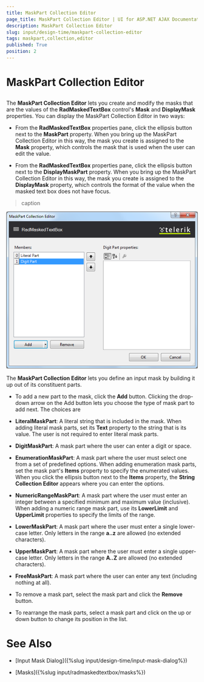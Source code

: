 ```yaml
---
title: MaskPart Collection Editor
page_title: MaskPart Collection Editor | UI for ASP.NET AJAX Documentation
description: MaskPart Collection Editor
slug: input/design-time/maskpart-collection-editor
tags: maskpart,collection,editor
published: True
position: 2
---
```


# MaskPart Collection Editor



## 

The __MaskPart Collection Editor__ lets you create and modify the masks that are the values of the __RadMaskedTextBox__ control's __Mask__ and __DisplayMask__ properties. You can display the MaskPart Collection Editor in two ways:

* From the __RadMaskedTextBox__ properties pane, click the ellipsis button next to the __MaskPart__ property. When you bring up the MaskPart Collection Editor in this way, the mask you create is assigned to the __Mask__ property, which controls the mask that is used when the user can edit the value.

* From the __RadMaskedTextBox__ properties pane, click the ellipsis button next to the __DisplayMaskPart__ property. When you bring up the MaskPart Collection Editor in this way, the mask you create is assigned to the __DisplayMask__ property, which controls the format of the value when the masked text box does not have focus.
>caption 

![](images/MaskPartCollectionEditor.png)

The __MaskPart Collection Editor__ lets you define an input mask by building it up out of its constituent parts.

* To add a new part to the mask, click the __Add__ button. Clicking the drop-down arrow on the Add button lets you choose the type of mask part to add next. The choices are

* __LiteralMaskPart__: A literal string that is included in the mask. When adding literal mask parts, set its __Text__ property to the string that is its value. The user is not required to enter literal mask parts.

* __DigitMaskPart__: A mask part where the user can enter a digit or space.

* __EnumerationMaskPart__: A mask part where the user must select one from a set of predefined options. When adding enumeration mask parts, set the mask part's __Items__ property to specify the enumerated values. When you click the ellipsis button next to the __Items__ property, the __String Collection Editor__ appears where you can enter the options.

* __NumericRangeMaskPart__: A mask part where the user must enter an integer between a specified minimum and maximum value (inclusive). When adding a numeric range mask part, use its __LowerLimit__ and __UpperLimit__ properties to specify the limits of the range.

* __LowerMaskPart__: A mask part where the user must enter a single lower-case letter. Only letters in the range __a..z__ are allowed (no extended characters).

* __UpperMaskPart__: A mask part where the user must enter a single upper-case letter. Only letters in the range __A..Z__ are allowed (no extended characters).

* __FreeMaskPart__: A mask part where the user can enter any text (including nothing at all).

* To remove a mask part, select the mask part and click the __Remove__ button.

* To rearrange the mask parts, select a mask part and click on the up or down button to change its position in the list.

# See Also

 * [Input Mask Dialog]({%slug input/design-time/input-mask-dialog%})

 * [Masks]({%slug input/radmaskedtextbox/masks%})
